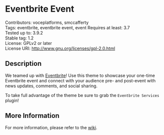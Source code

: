 Eventbrite Event
==================

Contributors: voceplatforms, smccafferty  
Tags: eventbrite, eventbrite event, event
Requires at least: 3.7  
Tested up to: 3.9.2  
Stable tag: 1.2  
License: GPLv2 or later  
License URI: http://www.gnu.org/licenses/gpl-2.0.html

## Description
We teamed up with [Eventbrite](http://eventbrite.com/l/wordpress?ref=wporgfooter)! Use this theme to showcase your one-time Eventbrite event and connect with your audience pre- and post-event with news updates, comments, and social sharing.

To take full advantage of the theme be sure to grab the `Eventbrite Services` plugin!

## More Information
For more information, please refer to the [wiki](https://github.com/voceconnect/eventbrite-event/wiki).